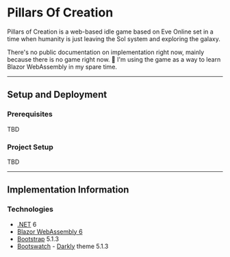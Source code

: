 # Pillars Of Creation
Pillars of Creation is a web-based idle game based on Eve Online set in a time when humanity is just leaving the Sol system and exploring the galaxy.

There's no public documentation on implementation right now, mainly because there is no game right now. 🙂  I'm using the game as a way to learn Blazor WebAssembly in my spare time.

---

## Setup and Deployment
### Prerequisites
TBD

### Project Setup
TBD

---

## Implementation Information
### Technologies
* [.NET](https://dotnet.microsoft.com) 6
* [Blazor WebAssembly 6](https://docs.microsoft.com/en-us/aspnet/core/blazor/?view=aspnetcore-6.0)
* [Bootstrap](https://getbootstrap.com) 5.1.3
* [Bootswatch](https://bootswatch.com) - [Darkly](https://bootswatch.com/darkly/) theme 5.1.3
